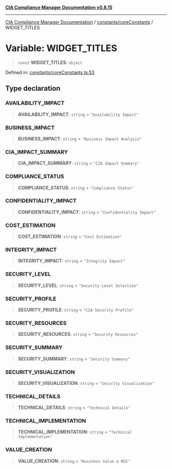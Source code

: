 [**CIA Compliance Manager Documentation v0.8.15**](../../../README.md)

***

[CIA Compliance Manager Documentation](../../../modules.md) / [constants/coreConstants](../README.md) / WIDGET\_TITLES

# Variable: WIDGET\_TITLES

> `const` **WIDGET\_TITLES**: `object`

Defined in: [constants/coreConstants.ts:53](https://github.com/Hack23/cia-compliance-manager/blob/50a3bb1fa64948444e36c06fee075b5043350db0/src/constants/coreConstants.ts#L53)

## Type declaration

### AVAILABILITY\_IMPACT

> **AVAILABILITY\_IMPACT**: `string` = `"Availability Impact"`

### BUSINESS\_IMPACT

> **BUSINESS\_IMPACT**: `string` = `"Business Impact Analysis"`

### CIA\_IMPACT\_SUMMARY

> **CIA\_IMPACT\_SUMMARY**: `string` = `"CIA Impact Summary"`

### COMPLIANCE\_STATUS

> **COMPLIANCE\_STATUS**: `string` = `"Compliance Status"`

### CONFIDENTIALITY\_IMPACT

> **CONFIDENTIALITY\_IMPACT**: `string` = `"Confidentiality Impact"`

### COST\_ESTIMATION

> **COST\_ESTIMATION**: `string` = `"Cost Estimation"`

### INTEGRITY\_IMPACT

> **INTEGRITY\_IMPACT**: `string` = `"Integrity Impact"`

### SECURITY\_LEVEL

> **SECURITY\_LEVEL**: `string` = `"Security Level Selection"`

### SECURITY\_PROFILE

> **SECURITY\_PROFILE**: `string` = `"CIA Security Profile"`

### SECURITY\_RESOURCES

> **SECURITY\_RESOURCES**: `string` = `"Security Resources"`

### SECURITY\_SUMMARY

> **SECURITY\_SUMMARY**: `string` = `"Security Summary"`

### SECURITY\_VISUALIZATION

> **SECURITY\_VISUALIZATION**: `string` = `"Security Visualization"`

### TECHNICAL\_DETAILS

> **TECHNICAL\_DETAILS**: `string` = `"Technical Details"`

### TECHNICAL\_IMPLEMENTATION

> **TECHNICAL\_IMPLEMENTATION**: `string` = `"Technical Implementation"`

### VALUE\_CREATION

> **VALUE\_CREATION**: `string` = `"Business Value & ROI"`
